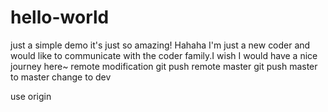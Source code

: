 # hello-world
just a simple demo
it's just so amazing!
Hahaha I'm just a new coder and would like to communicate with the coder family.I wish I would have a nice journey here~
remote modification
git push remote master
git push master to master
change to dev 

use origin
